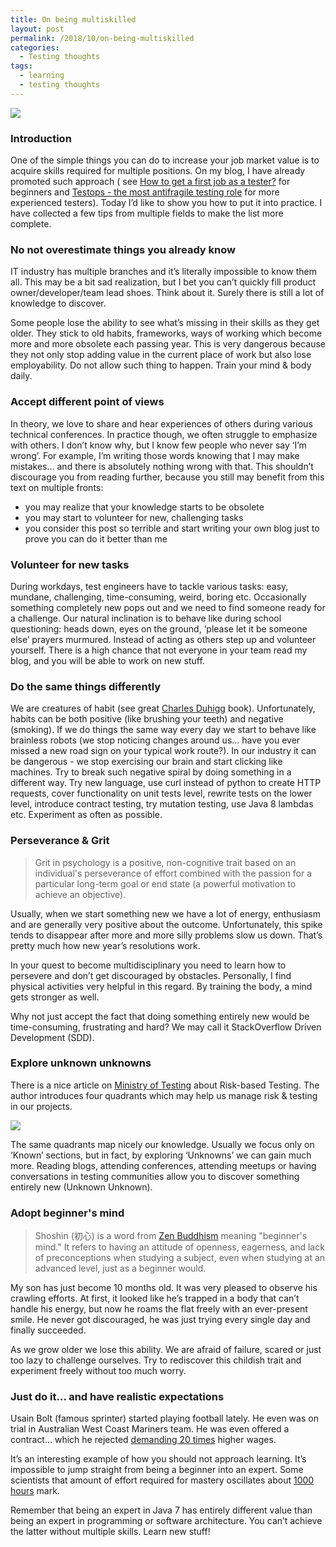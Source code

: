 ```yaml
---
title: On being multiskilled
layout: post
permalink: /2018/10/on-being-multiskilled
categories:
  - Testing thoughts
tags:
  - learning
  - testing thoughts 
---
```


![](/images/blog/negative-space-programming-code-javascript-editor-boskampi-thumb-1.jpg)

### Introduction

One of the simple things you can do to increase your job market value is to acquire skills required for multiple
positions. On my blog, I have already promoted such approach (
see [How to get a first job as a tester?](https://www.awesome-testing.com/2018/08/how-to-get-first-job-as-software-tester.html)
for beginners
and [Testops - the most antifragile testing role](https://www.awesome-testing.com/2018/02/testops-most-antifragile-testing-role.html)
for more experienced testers). Today I’d like to show you how to put it into practice. I have collected a few tips from
multiple fields to make the list more complete.

### No not overestimate things you already know

IT industry has multiple branches and it’s literally impossible to know them all. This may be a bit sad realization, but
I bet you can’t quickly fill product owner/developer/team lead shoes. Think about it. Surely there is still a lot of
knowledge to discover.

Some people lose the ability to see what’s missing in their skills as they get older. They stick to old habits,
frameworks, ways of working which become more and more obsolete each passing year. This is very dangerous because they
not only stop adding value in the current place of work but also lose employability. Do not allow such thing to happen.
Train your mind & body daily.

### Accept different point of views

In theory, we love to share and hear experiences of others during various technical conferences. In practice though, we
often struggle to emphasize with others. I don’t know why, but I know few people who never say ‘I’m wrong’. For example,
I’m writing those words knowing that I may make mistakes… and there is absolutely nothing wrong with that. This
shouldn’t discourage you from reading further, because you still may benefit from this text on multiple fronts:

* you may realize that your knowledge starts to be obsolete
* you may start to volunteer for new, challenging tasks
* you consider this post so terrible and start writing your own blog just to prove you can do it better than me

### Volunteer for new tasks 

During workdays, test engineers have to tackle various tasks: easy, mundane, challenging, time-consuming, weird, boring
etc. Occasionally something completely new pops out and we need to find someone ready for a challenge. Our natural
inclination is to behave like during school questioning: heads down, eyes on the ground, ‘please let it be someone else’
prayers murmured. Instead of acting as others step up and volunteer yourself. There is a high chance that not everyone
in your team read my blog, and you will be able to work on new stuff.

### Do the same things differently

We are creatures of habit (see great [Charles Duhigg](https://www.amazon.com/gp/product/081298160X) book).
Unfortunately, habits can be both positive (like brushing your teeth) and negative (smoking). If we do things the same
way every day we start to behave like brainless robots (we stop noticing changes around us… have you ever missed a new
road sign on your typical work route?). In our industry it can be dangerous - we stop exercising our brain and start
clicking like machines. Try to break such negative spiral by doing something in a different way. Try new language, use
curl instead of python to create HTTP requests, cover functionality on unit tests level, rewrite tests on the lower
level, introduce contract testing, try mutation testing, use Java 8 lambdas etc. Experiment as often as possible.

### Perseverance & Grit

> Grit in psychology is a positive, non-cognitive trait based on an individual's perseverance of effort combined with
> the passion for a particular long-term goal or end state (a powerful motivation to achieve an objective).

Usually, when we start something new we have a lot of energy, enthusiasm and are generally very positive about the
outcome. Unfortunately, this spike tends to disappear after more and more silly problems slow us down. That’s pretty
much how new year’s resolutions work.

In your quest to become multidisciplinary you need to learn how to persevere and don’t get discouraged by obstacles.
Personally, I find physical activities very helpful in this regard. By training the body, a mind gets stronger as well.

Why not just accept the fact that doing something entirely new would be time-consuming, frustrating and hard? We may
call it StackOverflow Driven Development (SDD).

### Explore unknown unknowns

There is a nice article
on [Ministry of Testing](https://www.ministryoftesting.com/dojo/lessons/not-sure-about-uncertainty) about Risk-based
Testing. The author introduces four quadrants which may help us manage risk & testing in our projects.

![](/images/blog/slide2.png)

The same quadrants map nicely our knowledge. Usually we focus only on ‘Known’ sections, but in fact, by exploring
‘Unknowns’ we can gain much more. Reading blogs, attending conferences, attending meetups or having conversations in
testing communities allow you to discover something entirely new (Unknown Unknown).

### Adopt beginner's mind

> Shoshin (初心) is a word from [Zen Buddhism](https://en.wikipedia.org/wiki/Zen_Buddhism) meaning "beginner's mind." It
> refers to having an attitude of openness, eagerness, and lack of preconceptions when studying a subject, even when
> studying at an advanced level, just as a beginner would.

My son has just become 10 months old. It was very pleased to observe his crawling efforts. At first, it looked like he’s
trapped in a body that can’t handle his energy, but now he roams the flat freely with an ever-present smile. He never
got discouraged, he was just trying every single day and finally succeeded.

As we grow older we lose this ability. We are afraid of failure, scared or just too lazy to challenge ourselves. Try to
rediscover this childish trait and experiment freely without too much worry.

### Just do it… and have realistic expectations

Usain Bolt (famous sprinter) started playing football lately. He even was on trial in Australian West Coast Mariners
team. He was even offered a contract… which he
rejected [demanding 20 times](https://www.foxsports.com.au/football/a-league/report-usain-bolt-and-central-coast-mariners-set-to-part-ways-after-contract-offer-was-rejected/news-story/3556ed1a37f3d6857ea45d14d17523db?fbclid=IwAR2URpS-z5Z8cbkV50WSY5qqS5ANDiMnFWE8GmP0ZB1IoV6vEU2MGqcF8PE&nk=a74b8630a39c1f4c47f16bea224d956e-1541174584)
higher wages.

It’s an interesting example of how you should not approach learning. It’s impossible to jump straight from being a
beginner into an expert. Some scientists that amount of effort required for mastery oscillates
about [1000 hours](http://www.pgbovine.net/1000-hour-rule.htm) mark.

Remember that being an expert in Java 7 has entirely different value than being an expert in programming or software
architecture. You can’t achieve the latter without multiple skills. Learn new stuff!
